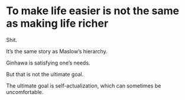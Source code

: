 # To make life easier is not the same as making life richer

Shit.

It’s the same story as Maslow’s hierarchy.

Ginhawa is satisfying one’s needs.

But that is not the ultimate goal.

The ultimate goal is self-actualization, which can sometimes be uncomfortable.

